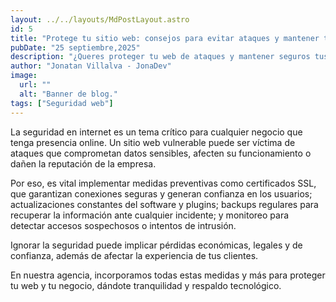 ```yaml
---
layout: ../../layouts/MdPostLayout.astro
id: 5
title: "Protege tu sitio web: consejos para evitar ataques y mantener tus datos seguros"
pubDate: "25 septiembre,2025"
description: "¿Queres proteger tu web de ataques y mantener seguros tus datos y los de tus clientes?  En este articulo te explicamos como."
author: "Jonatan Villalva - JonaDev"
image:
  url: ""
  alt: "Banner de blog."
tags: ["Seguridad web"]
---
```


La seguridad en internet es un tema crítico para cualquier negocio que tenga presencia online. Un sitio web vulnerable puede ser víctima de ataques que comprometan datos sensibles, afecten su funcionamiento o dañen la reputación de la empresa.

Por eso, es vital implementar medidas preventivas como certificados SSL, que garantizan conexiones seguras y generan confianza en los usuarios; actualizaciones constantes del software y plugins; backups regulares para recuperar la información ante cualquier incidente; y monitoreo para detectar accesos sospechosos o intentos de intrusión.

Ignorar la seguridad puede implicar pérdidas económicas, legales y de confianza, además de afectar la experiencia de tus clientes.

En nuestra agencia, incorporamos todas estas medidas y más para proteger tu web y tu negocio, dándote tranquilidad y respaldo tecnológico.
